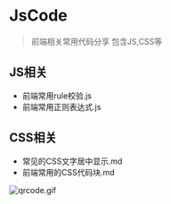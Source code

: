 # JsCode
> 前端相关常用代码分享
> 包含JS,CSS等

## JS相关
- 前端常用rule校验.js
- 前端常用正则表达式.js

## CSS相关
- 常见的CSS文字居中显示.md
- 前端常用的CSS代码块.md


![qrcode.gif](http://blogimg.lieme.cn/FgqITK3wCPnN80JPdYMspOfe0pUd)